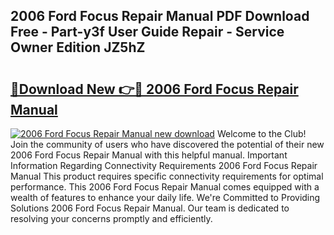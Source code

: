 ## 2006 Ford Focus Repair Manual PDF Download Free - Part-y3f User Guide Repair - Service Owner Edition JZ5hZ

# <h2><a href="http://bc16202.oget.top/?id=2006+Ford+Focus+Repair+Manual">🔗Download New 👉🔴 2006 Ford Focus Repair Manual</a></h2>

[![2006 Ford Focus Repair Manual new download](https://i.imgur.com/5g1atiW.png)](http://bc16202.oget.top/?id=2006+Ford+Focus+Repair+Manual)
Welcome to the Club! Join the community of users who have discovered the potential of their new 2006 Ford Focus Repair Manual with this helpful manual. Important Information Regarding Connectivity Requirements 2006 Ford Focus Repair Manual This product requires specific connectivity requirements for optimal performance. This 2006 Ford Focus Repair Manual comes equipped with a wealth of features to enhance your daily life. We're Committed to Providing Solutions 2006 Ford Focus Repair Manual. Our team is dedicated to resolving your concerns promptly and efficiently.
